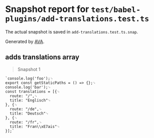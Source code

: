 # Snapshot report for `test/babel-plugins/add-translations.test.ts`

The actual snapshot is saved in `add-translations.test.ts.snap`.

Generated by [AVA](https://avajs.dev).

## adds translations array

> Snapshot 1

    `console.log('foo');␊
    export const getStaticPaths = () => {};␊
    console.log('bar');␊
    const translations = [{␊
      route: "/",␊
      title: "Englisch"␊
    }, {␊
      route: "/de",␊
      title: "Deutsch"␊
    }, {␊
      route: "/fr",␊
      title: "Fran\\xE7ais"␊
    }];`
